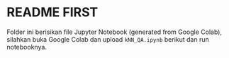 # README FIRST
Folder ini berisikan file Jupyter Notebook (generated from Google Colab), silahkan buka Google Colab dan upload `kNN_QA.ipynb` berikut dan run notebooknya. 